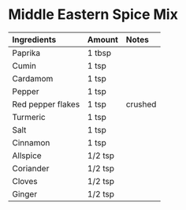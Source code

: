 Middle Eastern Spice Mix
========================

| Ingredients       | Amount   | Notes   |
|:------------------|:---------|:--------|
| Paprika           | 1 tbsp   |         |
| Cumin             | 1 tsp    |         |
| Cardamom          | 1 tsp    |         |
| Pepper            | 1 tsp    |         |
| Red pepper flakes | 1 tsp    | crushed |
| Turmeric          | 1 tsp    |         |
| Salt              | 1 tsp    |         |
| Cinnamon          | 1 tsp    |         |
| Allspice          | 1/2 tsp  |         |
| Coriander         | 1/2 tsp  |         |
| Cloves            | 1/2 tsp  |         |
| Ginger            | 1/2 tsp  |         |
